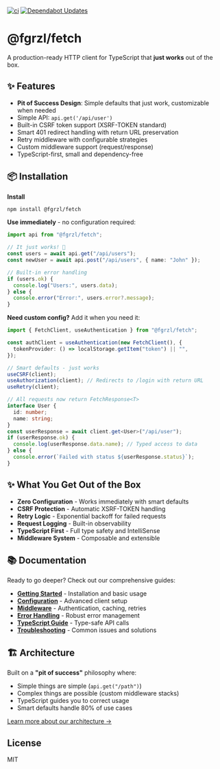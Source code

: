[![ci](https://github.com/fgrzl/fetch/actions/workflows/ci.yml/badge.svg)](https://github.com/fgrzl/fetch/actions/workflows/ci.yml)
[![Dependabot Updates](https://github.com/fgrzl/fetch/actions/workflows/dependabot/dependabot-updates/badge.svg)](https://github.com/fgrzl/fetch/actions/workflows/dependabot/dependabot-updates)

# @fgrzl/fetch

A production-ready HTTP client for TypeScript that **just works** out of the box.

## ✨ Features

- **Pit of Success Design**: Simple defaults that just work, customizable when needed
- Simple API: `api.get('/api/user')`
- Built-in CSRF token support (XSRF-TOKEN standard)
- Smart 401 redirect handling with return URL preservation
- Retry middleware with configurable strategies
- Custom middleware support (request/response)
- TypeScript-first, small and dependency-free

## 📦 Installation

**Install**

```bash
npm install @fgrzl/fetch
```

**Use immediately** - no configuration required:

```ts
import api from "@fgrzl/fetch";

// It just works! 🎉
const users = await api.get("/api/users");
const newUser = await api.post("/api/users", { name: "John" });

// Built-in error handling
if (users.ok) {
  console.log("Users:", users.data);
} else {
  console.error("Error:", users.error?.message);
}
```

**Need custom config?** Add it when you need it:

```ts
import { FetchClient, useAuthentication } from "@fgrzl/fetch";

const authClient = useAuthentication(new FetchClient(), {
  tokenProvider: () => localStorage.getItem("token") || "",
});

// Smart defaults - just works
useCSRF(client);
useAuthorization(client); // Redirects to /login with return URL
useRetry(client);

// All requests now return FetchResponse<T>
interface User {
  id: number;
  name: string;
}
const userResponse = await client.get<User>("/api/user");
if (userResponse.ok) {
  console.log(userResponse.data.name); // Typed access to data
} else {
  console.error(`Failed with status ${userResponse.status}`);
}
```

## ✨ What You Get Out of the Box

- **Zero Configuration** - Works immediately with smart defaults
- **CSRF Protection** - Automatic XSRF-TOKEN handling
- **Retry Logic** - Exponential backoff for failed requests
- **Request Logging** - Built-in observability
- **TypeScript First** - Full type safety and IntelliSense
- **Middleware System** - Composable and extensible

## 📚 Documentation

Ready to go deeper? Check out our comprehensive guides:

- **[Getting Started](docs/getting-started.md)** - Installation and basic usage
- **[Configuration](docs/configuration.md)** - Advanced client setup
- **[Middleware](docs/middleware.md)** - Authentication, caching, retries
- **[Error Handling](docs/error-handling.md)** - Robust error management
- **[TypeScript Guide](docs/typescript.md)** - Type-safe API calls
- **[Troubleshooting](docs/troubleshooting.md)** - Common issues and solutions

## 🏗️ Architecture

Built on a **"pit of success"** philosophy where:

- Simple things are simple (`api.get("/path")`)
- Complex things are possible (custom middleware stacks)
- TypeScript guides you to correct usage
- Smart defaults handle 80% of use cases

[Learn more about our architecture →](docs/architecture.md)

## License

MIT
